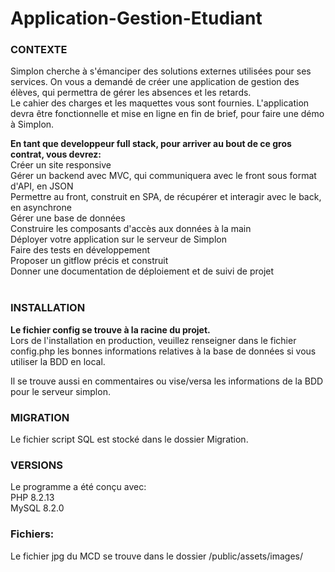 # Application-Gestion-Etudiant

### CONTEXTE  
Simplon cherche à s'émanciper des solutions externes utilisées pour ses services. On vous a demandé de créer une application de gestion des élèves, qui permettra de gérer les absences et les retards.   
Le cahier des charges et les maquettes vous sont fournies. L'application devra être fonctionnelle et mise en ligne en fin de brief, pour faire une démo à Simplon.


**En tant que developpeur full stack, pour arriver au bout de ce gros contrat, vous devrez:**  
Créer un site responsive  
Gérer un backend avec MVC, qui communiquera avec le front sous format d'API, en JSON  
Permettre au front, construit en SPA, de récupérer et interagir avec le back, en asynchrone  
Gérer une base de données  
Construire les composants d'accès aux données à la main  
Déployer votre application sur le serveur de Simplon  
Faire des tests en développement  
Proposer un gitflow précis et construit  
Donner une documentation de déploiement et de suivi de projet  
​

### INSTALLATION  
**Le fichier config se trouve à la racine du projet.**  
Lors de l'installation en production, veuillez renseigner dans le fichier config.php les bonnes informations relatives à la base de données si vous utiliser la BDD en local. 

Il se trouve aussi en commentaires ou vise/versa les informations de la BDD pour le serveur simplon.

### MIGRATION
Le fichier script SQL est stocké dans le dossier Migration.

### VERSIONS
Le programme a été conçu avec:  
PHP 8.2.13  
MySQL 8.2.0 

### Fichiers:
Le fichier jpg du MCD se trouve dans le dossier /public/assets/images/